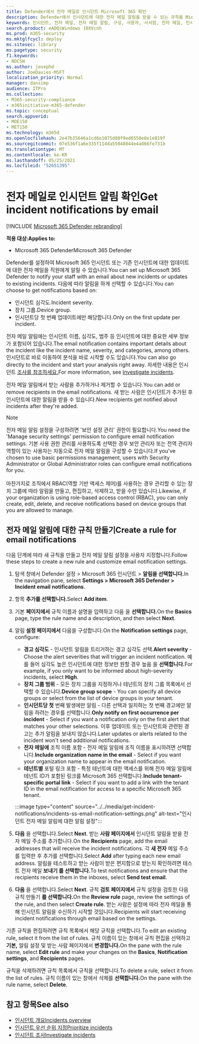```yaml
---
title: Defender에서 전자 메일로 인시던트 Microsoft 365 확인
description: Defender에서 인시던트에 대한 전자 메일 알림을 받을 수 있는 규칙을 Microsoft 365 방법
keywords: 인시던트, 전자 메일, 전자 메일 알림, 구성, 사용자, 사서함, 전자 메일, 인시던트, 분석, 응답
search.product: eADQiWindows 10XVcnh
ms.prod: m365-security
ms.mktglfcycl: deploy
ms.sitesec: library
ms.pagetype: security
f1.keywords:
- NOCSH
ms.author: josephd
author: JoeDavies-MSFT
localization_priority: Normal
manager: dansimp
audience: ITPro
ms.collection:
- M365-security-compliance
- m365initiative-m365-defender
ms.topic: conceptual
search.appverid:
- MOE150
- MET150
ms.technology: m365d
ms.openlocfilehash: 2e47b35646a1cd6e1075d80f9ed0550e8e1e819f
ms.sourcegitcommit: 07e536f1a6e335f114da55048844e4a866fe731b
ms.translationtype: MT
ms.contentlocale: ko-KR
ms.lasthandoff: 05/25/2021
ms.locfileid: "52651395"
---
```

# <a name="get-incident-notifications-by-email"></a><span data-ttu-id="dfa14-104">전자 메일로 인시던트 알림 확인</span><span class="sxs-lookup"><span data-stu-id="dfa14-104">Get incident notifications by email</span></span>

[!INCLUDE [Microsoft 365 Defender rebranding](../includes/microsoft-defender.md)]


<span data-ttu-id="dfa14-105">**적용 대상:**</span><span class="sxs-lookup"><span data-stu-id="dfa14-105">**Applies to:**</span></span>
- <span data-ttu-id="dfa14-106">Microsoft 365 Defender</span><span class="sxs-lookup"><span data-stu-id="dfa14-106">Microsoft 365 Defender</span></span>

<span data-ttu-id="dfa14-107">Defender를 설정하여 Microsoft 365 인시던트 또는 기존 인시던트에 대한 업데이트에 대한 전자 메일을 직원에게 알릴 수 있습니다.</span><span class="sxs-lookup"><span data-stu-id="dfa14-107">You can set up Microsoft 365 Defender to notify your staff with an email about new incidents or updates to existing incidents.</span></span> <span data-ttu-id="dfa14-108">다음에 따라 알림을 하게 선택할 수 있습니다.</span><span class="sxs-lookup"><span data-stu-id="dfa14-108">You can choose to get notifications based on:</span></span>

- <span data-ttu-id="dfa14-109">인시던트 심각도.</span><span class="sxs-lookup"><span data-stu-id="dfa14-109">Incident severity.</span></span>
- <span data-ttu-id="dfa14-110">장치 그룹.</span><span class="sxs-lookup"><span data-stu-id="dfa14-110">Device group.</span></span>
- <span data-ttu-id="dfa14-111">인시던트당 첫 번째 업데이트에만 해당합니다.</span><span class="sxs-lookup"><span data-stu-id="dfa14-111">Only on the first update per incident.</span></span>

<span data-ttu-id="dfa14-112">전자 메일 알림에는 인시던트 이름, 심각도, 범주 등 인시던트에 대한 중요한 세부 정보가 포함되어 있습니다.</span><span class="sxs-lookup"><span data-stu-id="dfa14-112">The email notification contains important details about the incident like the incident name, severity, and categories, among others.</span></span> <span data-ttu-id="dfa14-113">인시던트로 바로 이동하여 분석을 바로 시작할 수도 있습니다.</span><span class="sxs-lookup"><span data-stu-id="dfa14-113">You can also go directly to the incident and start your analysis right away.</span></span> <span data-ttu-id="dfa14-114">자세한 내용은 인시던트 [조사를 참조하세요.](investigate-incidents.md)</span><span class="sxs-lookup"><span data-stu-id="dfa14-114">For more information, see [Investigate incidents](investigate-incidents.md).</span></span>

<span data-ttu-id="dfa14-115">전자 메일 알림에서 받는 사람을 추가하거나 제거할 수 있습니다.</span><span class="sxs-lookup"><span data-stu-id="dfa14-115">You can add or remove recipients in the email notifications.</span></span> <span data-ttu-id="dfa14-116">새 받는 사람은 인시던트가 추가된 후 인시던트에 대한 알림을 받을 수 있습니다.</span><span class="sxs-lookup"><span data-stu-id="dfa14-116">New recipients get notified about incidents after they're added.</span></span> 

>[!NOTE]
><span data-ttu-id="dfa14-117">전자 메일 알림 설정을 구성하려면 '보안 설정 관리' 권한이 필요합니다.</span><span class="sxs-lookup"><span data-stu-id="dfa14-117">You need the 'Manage security settings' permission to configure email notification settings.</span></span> <span data-ttu-id="dfa14-118">기본 사용 권한 관리를 사용하도록 선택한 경우 보안 관리자 또는 전역 관리자 역할이 있는 사용자는 자동으로 전자 메일 알림을 구성할 수 있습니다.</span><span class="sxs-lookup"><span data-stu-id="dfa14-118">If you've chosen to use basic permissions management, users with Security Administrator or Global Administrator roles can configure email notifications for you.</span></span> <br> <br>
<span data-ttu-id="dfa14-119">마찬가지로 조직에서 RBAC(역할 기반 액세스 제어)를 사용하는 경우 관리할 수 있는 장치 그룹에 따라 알림을 만들고, 편집하고, 삭제하고, 받을 수만 있습니다.</span><span class="sxs-lookup"><span data-stu-id="dfa14-119">Likewise, if your organization is using role-based access control (RBAC), you can only create, edit, delete, and receive notifications based on device groups that you are allowed to manage.</span></span>

## <a name="create-a-rule-for-email-notifications"></a><span data-ttu-id="dfa14-120">전자 메일 알림에 대한 규칙 만들기</span><span class="sxs-lookup"><span data-stu-id="dfa14-120">Create a rule for email notifications</span></span>

<span data-ttu-id="dfa14-121">다음 단계에 따라 새 규칙을 만들고 전자 메일 알림 설정을 사용자 지정합니다.</span><span class="sxs-lookup"><span data-stu-id="dfa14-121">Follow these steps to create a new rule and customize email notification settings.</span></span>

1. <span data-ttu-id="dfa14-122">탐색 창에서 Defender 설정 > Microsoft 365 인시던트 > **알림을 선택합니다.**</span><span class="sxs-lookup"><span data-stu-id="dfa14-122">In the navigation pane, select **Settings > Microsoft 365 Defender > Incident email notifications**.</span></span>
2. <span data-ttu-id="dfa14-123">항목 **추가를 선택합니다.**</span><span class="sxs-lookup"><span data-stu-id="dfa14-123">Select **Add item**.</span></span>
3. <span data-ttu-id="dfa14-124">기본 **페이지에서** 규칙 이름과 설명을 입력하고 다음 을 **선택합니다.**</span><span class="sxs-lookup"><span data-stu-id="dfa14-124">On the **Basics** page, type the rule name and a description, and then select **Next**.</span></span>
4. <span data-ttu-id="dfa14-125">알림 **설정 페이지에서** 다음을 구성합니다.</span><span class="sxs-lookup"><span data-stu-id="dfa14-125">On the **Notification settings** page, configure:</span></span>
    - <span data-ttu-id="dfa14-126">**경고 심각도** - 인시던트 알림을 트리거하는 경고 심각도 선택.</span><span class="sxs-lookup"><span data-stu-id="dfa14-126">**Alert severity** - Choose the alert severities that will trigger an incident notification.</span></span> <span data-ttu-id="dfa14-127">예를 들어 심각도 높은 인시던트에 대한 정보만 원할 경우 높음 을 **선택합니다.**</span><span class="sxs-lookup"><span data-stu-id="dfa14-127">For example, if you only want to be informed about high-severity incidents, select **High**.</span></span>
    - <span data-ttu-id="dfa14-128">**장치 그룹 범위** - 모든 장치 그룹을 지정하거나 테넌트의 장치 그룹 목록에서 선택할 수 있습니다.</span><span class="sxs-lookup"><span data-stu-id="dfa14-128">**Device group scope** - You can specify all device groups or select from the list of device groups in your tenant.</span></span>
    - <span data-ttu-id="dfa14-129">**인시던트당 첫** 번째 발생에만 알림 - 다른 선택과 일치하는 첫 번째 경고에만 알림을 하려는 경우를 선택합니다.</span><span class="sxs-lookup"><span data-stu-id="dfa14-129">**Only notify on first occurrence per incident** - Select if you want a notification only on the first alert that matches your other selections.</span></span> <span data-ttu-id="dfa14-130">이후 업데이트 또는 인시던트와 관련된 경고는 추가 알림을 보내지 않습니다.</span><span class="sxs-lookup"><span data-stu-id="dfa14-130">Later updates or alerts related to the incident won't send additional notifications.</span></span>
    - <span data-ttu-id="dfa14-131">**전자 메일에** 조직 이름 포함 - 전자 메일 알림에 조직 이름을 표시하려면 선택합니다.</span><span class="sxs-lookup"><span data-stu-id="dfa14-131">**Include organization name in the email** - Select if you want your organization name to appear in the email notification.</span></span>
    - <span data-ttu-id="dfa14-132">**테넌트별** 포털 링크 포함 - 특정 테넌트에 대한 액세스를 위해 전자 메일 알림에 테넌트 ID가 포함된 링크를 Microsoft 365 선택합니다.</span><span class="sxs-lookup"><span data-stu-id="dfa14-132">**Include tenant-specific portal link** - Select if you want to add a link with the tenant ID in the email notification for access to a specific Microsoft 365 tenant.</span></span>

    :::image type="content" source="../../media/get-incident-notifications/incidents-ss-email-notification-settings.png" alt-text="인시던트 전자 메일 알림에 대한 알림 설정":::

5. <span data-ttu-id="dfa14-134">**다음** 을 선택합니다.</span><span class="sxs-lookup"><span data-stu-id="dfa14-134">Select **Next**.</span></span> <span data-ttu-id="dfa14-135">받는 **사람 페이지에서** 인시던트 알림을 받을 전자 메일 주소를 추가합니다.</span><span class="sxs-lookup"><span data-stu-id="dfa14-135">On the **Recipients** page, add the email addresses that will receive the incident notifications.</span></span> <span data-ttu-id="dfa14-136">각 **새 전자** 메일 주소를 입력한 후 추가를 선택합니다.</span><span class="sxs-lookup"><span data-stu-id="dfa14-136">Select **Add** after typing each new email address.</span></span> <span data-ttu-id="dfa14-137">알림을 테스트하고 받는 사람이 받은 편지함으로 받는지 확인하려면 테스트 전자 메일 **보내기 를 선택합니다.**</span><span class="sxs-lookup"><span data-stu-id="dfa14-137">To test notifications and ensure that the recipients receive them in the inboxes, select **Send test email**.</span></span> 
6. <span data-ttu-id="dfa14-138">**다음** 을 선택합니다.</span><span class="sxs-lookup"><span data-stu-id="dfa14-138">Select **Next**.</span></span> <span data-ttu-id="dfa14-139">규칙 **검토 페이지에서** 규칙 설정을 검토한 다음 규칙 만들기 **를 선택합니다.**</span><span class="sxs-lookup"><span data-stu-id="dfa14-139">On the **Review rule** page, review the settings of the rule, and then select **Create rule**.</span></span> <span data-ttu-id="dfa14-140">받는 사람은 설정에 따라 전자 메일을 통해 인시던트 알림을 수신하기 시작할 것입니다.</span><span class="sxs-lookup"><span data-stu-id="dfa14-140">Recipients will start receiving incident notifications through email based on the settings.</span></span>

<span data-ttu-id="dfa14-141">기존 규칙을 편집하려면 규칙 목록에서 해당 규칙을 선택합니다.</span><span class="sxs-lookup"><span data-stu-id="dfa14-141">To edit an existing rule, select it from the list of rules.</span></span> <span data-ttu-id="dfa14-142">규칙 이름이 있는 창에서 규칙  편집을 선택하고 **기본,** 알림 설정 및 받는 사람 페이지에서 **변경합니다.**</span><span class="sxs-lookup"><span data-stu-id="dfa14-142">On the pane with the rule name, select **Edit rule** and make your changes on the **Basics**, **Notification settings**, and **Recipients** pages.</span></span>

<span data-ttu-id="dfa14-143">규칙을 삭제하려면 규칙 목록에서 규칙을 선택합니다.</span><span class="sxs-lookup"><span data-stu-id="dfa14-143">To delete a rule, select it from the list of rules.</span></span> <span data-ttu-id="dfa14-144">규칙 이름이 있는 창에서 삭제를 **선택합니다.**</span><span class="sxs-lookup"><span data-stu-id="dfa14-144">On the pane with the rule name, select **Delete**.</span></span>

## <a name="see-also"></a><span data-ttu-id="dfa14-145">참고 항목</span><span class="sxs-lookup"><span data-stu-id="dfa14-145">See also</span></span>
- [<span data-ttu-id="dfa14-146">인시던트 개요</span><span class="sxs-lookup"><span data-stu-id="dfa14-146">Incidents overview</span></span>](incidents-overview.md)
- [<span data-ttu-id="dfa14-147">인시던트 우선 순위 지정</span><span class="sxs-lookup"><span data-stu-id="dfa14-147">Prioritize incidents</span></span>](incident-queue.md)
- [<span data-ttu-id="dfa14-148">인시던트 조사</span><span class="sxs-lookup"><span data-stu-id="dfa14-148">Investigate incidents</span></span>](investigate-incidents.md)
